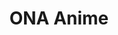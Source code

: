 ---
title: "ONA Anime"
keywords:
- Watch Anime Online Free
- Watch Anime Free
- Anime Watch
- Anime Online For Free
- Streaming Anime
- Anime Watch Online
- Free Watch Anime
- Animixplay
---